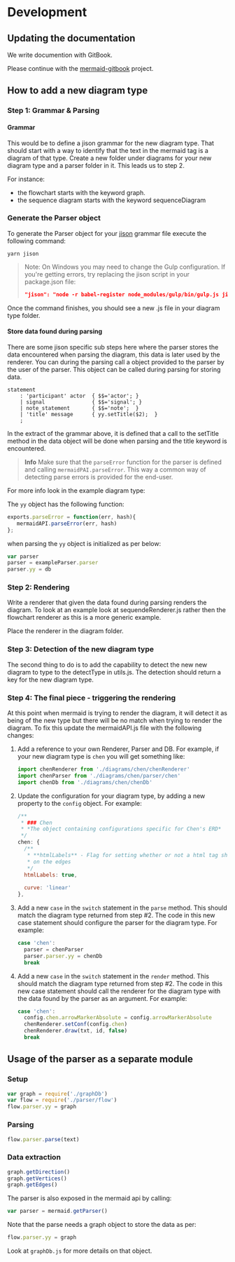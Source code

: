 # Development


## Updating the documentation

We write documention with GitBook.

Please continue with the [mermaid-gitbook](https://github.com/mermaidjs/mermaid-gitbook) project.


## How to add a new diagram type


### Step 1: Grammar & Parsing


#### Grammar

This would be to define a jison grammar for the new diagram type. That should start with a way to identify that the text in the mermaid tag is a diagram of that type. Create a new folder under diagrams for your new diagram type and a parser folder in it. This leads us to step 2.

For instance:

* the flowchart starts with the keyword graph.
* the sequence diagram starts with the keyword sequenceDiagram

### Generate the Parser object
To generate the Parser object for your [jison](http://zaa.ch/jison/) grammar file execute the following command:

```
yarn jison
```

> Note: On Windows you may need to change the Gulp configuration. If you're getting errors, try replacing the jison script in your package.json file:
> ```json
> "jison": "node -r babel-register node_modules/gulp/bin/gulp.js jison",
> ```

Once the command finishes, you should see a new .js file in your diagram type folder.

#### Store data found during parsing

There are some jison specific sub steps here where the parser stores the data encountered when parsing the diagram, this data is later used by the renderer. You can during the parsing call a object provided to the parser by the user of the parser. This object can be called during parsing for storing data.

```
statement
	: 'participant' actor  { $$='actor'; }
	| signal               { $$='signal'; }
	| note_statement       { $$='note';  }
	| 'title' message      { yy.setTitle($2);  }
	;
```

In the extract of the grammar above, it is defined that a call to the setTitle method in the data object will be done when parsing and the title keyword is encountered.

> **Info** Make sure that the `parseError` function for the parser is defined and calling `mermaidPAI.parseError`. This way a common way of detecting parse errors is provided for the end-user.

For more info look in the example diagram type:

The `yy` object has the following function:

```javascript
exports.parseError = function(err, hash){
   mermaidAPI.parseError(err, hash)
};
```

when parsing the `yy` object is initialized as per below:

```javascript
var parser
parser = exampleParser.parser
parser.yy = db
```

### Step 2: Rendering

Write a renderer that given the data found during parsing renders the diagram. To look at an example look at sequendeRenderer.js rather then the flowchart renderer as this is a more generic example.

Place the renderer in the diagram folder.


### Step 3: Detection of the new diagram type

The second thing to do is to add the capability to detect the new new diagram to type to the detectType in utils.js. The detection should return a key for the new diagram type.


### Step 4: The final piece - triggering the rendering

At this point when mermaid is trying to render the diagram, it will detect it as being of the new type but there will be no match when trying to render the diagram. To fix this update the mermaidAPI.js file with the following changes:
1. Add a reference to your own Renderer, Parser and DB. For example, if your new diagram type is ``chen`` you will get something like:  
   ```javascript
   import chenRenderer from './diagrams/chen/chenRenderer'
   import chenParser from './diagrams/chen/parser/chen'
   import chenDb from './diagrams/chen/chenDb'
   ```
1. Update the configuration for your diagram type, by adding a new property to the ``config`` object. For example:
   ```javascript
   /**
    * ### Chen
    * *The object containing configurations specific for Chen's ERD*
    */
   chen: {
     /**
      * **htmlLabels** - Flag for setting whether or not a html tag should be used for rendering labels
      * on the edges
      */
     htmlLabels: true,
 
     curve: 'linear'
   },
   ```
1. Add a new ``case`` in the ``switch`` statement in the ``parse`` method. This should match the diagram type returned from step #2. The code in this new case statement should configure the parser for the diagram type. For example:
   ```javascript
   case 'chen':
     parser = chenParser
     parser.parser.yy = chenDb
     break
   ```
1. Add a new ``case`` in the ``switch`` statement in the ``render`` method. This should match the diagram type returned from step #2. The code in this new case statement should call the renderer for the diagram type with the data found by the parser as an argument. For example:
   ```javascript
   case 'chen':
     config.chen.arrowMarkerAbsolute = config.arrowMarkerAbsolute
     chenRenderer.setConf(config.chen)
     chenRenderer.draw(txt, id, false)
     break
   ```

## Usage of the parser as a separate module


### Setup

```javascript
var graph = require('./graphDb')
var flow = require('./parser/flow')
flow.parser.yy = graph
```


### Parsing

```javascript
flow.parser.parse(text)
```


### Data extraction

```javascript
graph.getDirection()
graph.getVertices()
graph.getEdges()
```

The parser is also exposed in the mermaid api by calling:

```javascript
var parser = mermaid.getParser()
```

Note that the parse needs a graph object to store the data as per:

```javascript
flow.parser.yy = graph
```

Look at `graphDb.js` for more details on that object.
